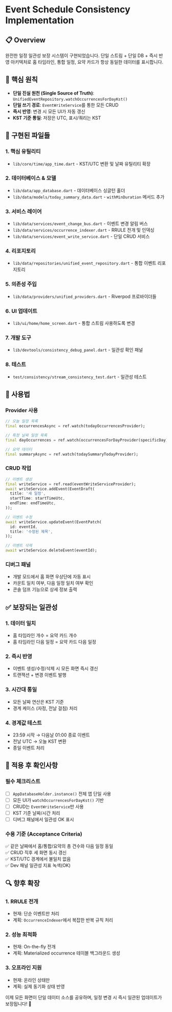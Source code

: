 # Event Schedule Consistency Implementation

## 📋 Overview
완전한 일정 일관성 보장 시스템이 구현되었습니다. 단일 스트림 + 단일 DB + 즉시 반영 아키텍처로 홈 타임라인, 통합 일정, 요약 카드가 항상 동일한 데이터를 표시합니다.

## 🎯 핵심 원칙
- **단일 진실 원천 (Single Source of Truth)**: `UnifiedEventRepository.watchOccurrencesForDayKst()`
- **단일 쓰기 경로**: `EventWriteService`를 통한 모든 CRUD
- **즉시 반영**: 변경 시 모든 UI가 자동 갱신
- **KST 기준 통일**: 저장은 UTC, 표시/쿼리는 KST

## 📁 구현된 파일들

### 1. 핵심 유틸리티
- `lib/core/time/app_time.dart` - KST/UTC 변환 및 날짜 유틸리티 확장

### 2. 데이터베이스 & 모델
- `lib/data/app_database.dart` - 데이터베이스 싱글턴 홀더
- `lib/data/models/today_summary_data.dart` - `withMinDuration` 메서드 추가

### 3. 서비스 레이어
- `lib/data/services/event_change_bus.dart` - 이벤트 변경 알림 버스
- `lib/data/services/occurrence_indexer.dart` - RRULE 전개 및 인덱싱
- `lib/data/services/event_write_service.dart` - 단일 CRUD 서비스

### 4. 리포지토리
- `lib/data/repositories/unified_event_repository.dart` - 통합 이벤트 리포지토리

### 5. 의존성 주입
- `lib/data/providers/unified_providers.dart` - Riverpod 프로바이더들

### 6. UI 업데이트
- `lib/ui/home/home_screen.dart` - 통합 스트림 사용하도록 변경

### 7. 개발 도구
- `lib/devtools/consistency_debug_panel.dart` - 일관성 확인 패널

### 8. 테스트
- `test/consistency/stream_consistency_test.dart` - 일관성 테스트

## 🔧 사용법

### Provider 사용
```dart
// 오늘 일정 목록
final occurrencesAsync = ref.watch(todayOccurrencesProvider);

// 특정 날짜 일정 목록  
final dayOccurrences = ref.watch(occurrencesForDayProvider(specificDay));

// 요약 데이터
final summaryAsync = ref.watch(todaySummaryTodayProvider);
```

### CRUD 작업
```dart
// 이벤트 생성
final writeService = ref.read(eventWriteServiceProvider);
await writeService.addEvent(EventDraft(
  title: '새 일정',
  startTime: startTimeUtc,
  endTime: endTimeUtc,
));

// 이벤트 수정
await writeService.updateEvent(EventPatch(
  id: eventId,
  title: '수정된 제목',
));

// 이벤트 삭제
await writeService.deleteEvent(eventId);
```

### 디버그 패널
- 개발 모드에서 홈 화면 우상단에 자동 표시
- 카운트 일치 여부, 다음 일정 일치 여부 확인
- 콘솔 덤프 기능으로 상세 정보 출력

## ✅ 보장되는 일관성

### 1. 데이터 일치
- 홈 타임라인 개수 = 요약 카드 개수
- 홈 타임라인 다음 일정 = 요약 카드 다음 일정

### 2. 즉시 반영
- 이벤트 생성/수정/삭제 시 모든 화면 즉시 갱신
- 트랜잭션 + 변경 이벤트 발행

### 3. 시간대 통일
- 모든 날짜 연산은 KST 기준
- 경계 케이스 (자정, 전날 걸침) 처리

### 4. 경계값 테스트
- 23:59 시작 → 다음날 01:00 종료 이벤트
- 전날 UTC → 오늘 KST 변환
- 종일 이벤트 처리

## 🏁 적용 후 확인사항

### 필수 체크리스트
- [ ] `AppDatabaseHolder.instance()` 전체 앱 단일 사용
- [ ] 모든 UI가 `watchOccurrencesForDayKst()` 기반
- [ ] CRUD는 `EventWriteService`만 사용
- [ ] KST 기준 날짜/시간 처리
- [ ] 디버그 패널에서 일관성 OK 표시

### 수용 기준 (Acceptance Criteria)
✅ 같은 날짜에서 홈/통합/요약의 총 건수와 다음 일정 동일  
✅ CRUD 직후 세 화면 동시 갱신  
✅ KST/UTC 경계에서 불일치 없음  
✅ Dev 패널 일관성 지표 녹색(OK)  

## 🔍 향후 확장

### 1. RRULE 전개
- 현재: 단순 이벤트만 처리
- 계획: `OccurrenceIndexer`에서 복잡한 반복 규칙 처리

### 2. 성능 최적화
- 현재: On-the-fly 전개
- 계획: Materialized occurrence 테이블 백그라운드 생성

### 3. 오프라인 지원
- 현재: 온라인 상태만
- 계획: 실제 동기화 상태 반영

이제 모든 화면이 단일 데이터 소스를 공유하며, 일정 변경 시 즉시 일관된 업데이트가 보장됩니다! 🎉